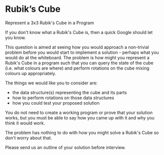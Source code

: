 # Rubik’s Cube 
Represent a 3x3 Rubik's Cube in a Program 

If you don't know what a Rubik's Cube is, then a quick Google should let you know. 

This question is aimed at seeing how you would approach a non-trivial problem before you would start to implement a solution - perhaps what you would do at the whiteboard. 
The problem is how might you represent a Rubik's Cube in a program such that you can query the state of the cube (i.e. what colours are where) and perform rotations on the cube mixing colours up appropriately. 

The things we would like you to consider are: 
* the data structure(s) representing the cube and its parts 
* how to perform rotations on those data structures 
* how you could test your proposed solution 

You do not need to create a working program or prove that your solution works, but you must be able to say how you came up with it and why you think it would work. 

The problem has nothing to do with how you might solve a Rubik's Cube so don't worry about that. 

Please send us an outline of your solution before interview. 
